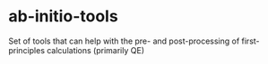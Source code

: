 # ab-initio-tools
Set of tools that can help with the pre- and post-processing of first-principles calculations (primarily QE) 
